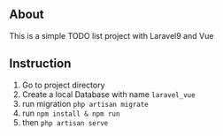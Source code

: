 ## About 

This is a simple TODO list project with Laravel9 and Vue

## Instruction
1. Go to project directory
2. Create a local Database with name `laravel_vue`
3. run migration `php artisan migrate`
4. run `npm install & npm run`
5. then `php artisan serve`

